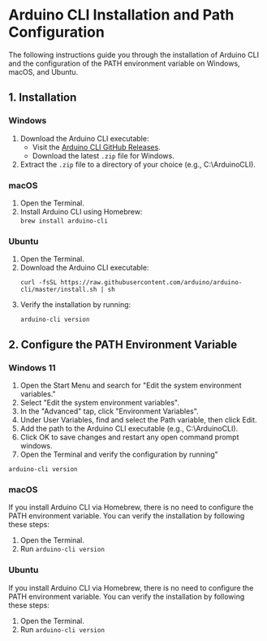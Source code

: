 # Arduino CLI Installation and Path Configuration

The following instructions guide you through the installation of Arduino CLI and the configuration of the PATH environment variable on Windows, macOS, and Ubuntu.

## 1. Installation

### Windows
1. Download the Arduino CLI executable:
   - Visit the [Arduino CLI GitHub Releases](https://github.com/arduino/arduino-cli/releases).
   - Download the latest `.zip` file for Windows.
2. Extract the `.zip` file to a directory of your choice (e.g., C:\ArduinoCLI).


### macOS
1. Open the Terminal.
2. Install Arduino CLI using Homebrew:  
   ```brew install arduino-cli```

### Ubuntu
1. Open the Terminal.
2. Download the Arduino CLI executable:
   ```
   curl -fsSL https://raw.githubusercontent.com/arduino/arduino-cli/master/install.sh | sh
   ```
3. Verify the installation by running:
   ```
   arduino-cli version
   ```

## 2. Configure the PATH Environment Variable

### Windows 11
1. Open the Start Menu and search for "Edit the system environment variables."
2. Select "Edit the system environment variables".
3. In the "Advanced" tap, click "Environment Variables".
4. Under User Variables, find and select the Path variable, then click Edit.
5. Add the path to the Arduino CLI executable (e.g., C:\ArduinoCLI).
6. Click OK to save changes and restart any open command prompt windows.
7. Open the Terminal and verify the configuration by running"
```
arduino-cli version
```

### macOS
If you install Arduino CLI via Homebrew, there is no need to configure the PATH environment variable. You can verify the installation by following these steps:
1. Open the Terminal.
2. Run `arduino-cli version`

### Ubuntu
If you install Arduino CLI via Homebrew, there is no need to configure the PATH environment variable. You can verify the installation by following these steps:
1. Open the Terminal.
2. Run `arduino-cli version`

